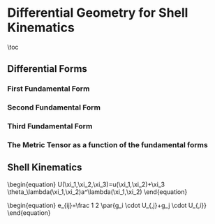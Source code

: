 # Differential Geometry for Shell Kinematics
\toc
## Differential Forms
### First Fundamental Form
### Second Fundamental Form
### Third Fundamental Form
### The Metric Tensor as a function of the fundamental forms
## Shell Kinematics
\begin{equation}
U(\xi_1,\xi_2,\xi_3)=u(\xi_1,\xi_2)+\xi_3 \theta_\lambda(\xi_1,\xi_2)a^\lambda(\xi_1,\xi_2)
\end{equation}

\begin{equation}
e_{ij}=\frac 1 2 \par{g_i \cdot U_{,j}+g_j \cdot U_{,i}}
\end{equation}